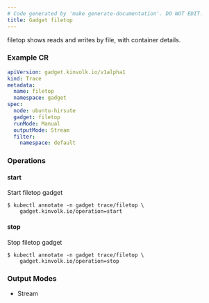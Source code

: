 ```yaml
---
# Code generated by 'make generate-documentation'. DO NOT EDIT.
title: Gadget filetop
---
```


filetop shows reads and writes by file, with container details.

### Example CR

```yaml
apiVersion: gadget.kinvolk.io/v1alpha1
kind: Trace
metadata:
  name: filetop
  namespace: gadget
spec:
  node: ubuntu-hirsute
  gadget: filetop
  runMode: Manual
  outputMode: Stream
  filter:
    namespace: default
```

### Operations


#### start

Start filetop gadget

```
$ kubectl annotate -n gadget trace/filetop \
    gadget.kinvolk.io/operation=start
```
#### stop

Stop filetop gadget

```
$ kubectl annotate -n gadget trace/filetop \
    gadget.kinvolk.io/operation=stop
```

### Output Modes

* Stream
